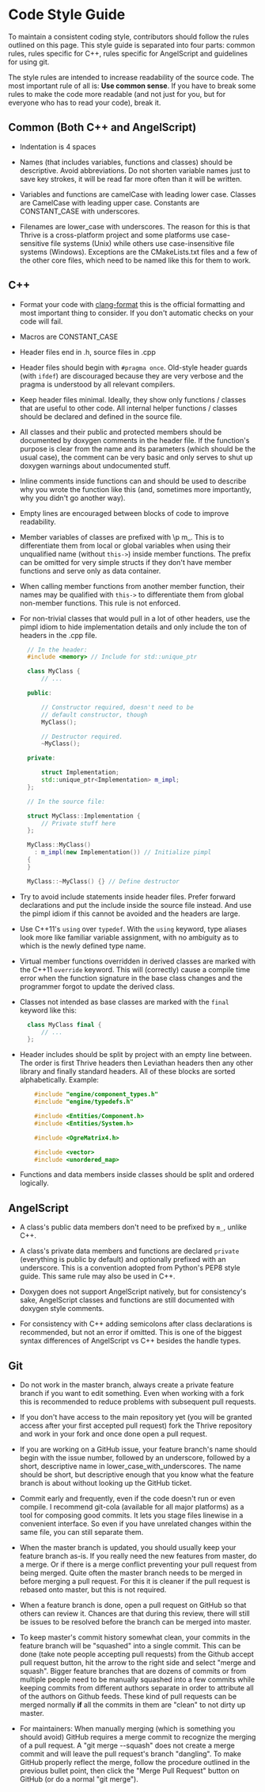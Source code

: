 Code Style Guide
================

To maintain a consistent coding style, contributors should follow the rules
outlined on this page. This style guide is separated into four parts: common
rules, rules specific for C++, rules specific for AngelScript and guidelines for
using git.

The style rules are intended to increase readability of the source code. The
most important rule of all is: **Use common sense**. If you have to break
some rules to make the code more readable (and not just for you, but for
everyone who has to read your code), break it.

Common (Both C++ and AngelScript)
--------------------------------------

- Indentation is 4 spaces

- Names (that includes variables, functions and classes) should be descriptive.
  Avoid abbreviations. Do not shorten variable names just to save key strokes,
  it will be read far more often than it will be written.

- Variables and functions are camelCase with leading lower case. Classes are
  CamelCase with leading upper case. Constants are CONSTANT_CASE with
  underscores.

- Filenames are lower_case with underscores. The reason for this is
  that Thrive is a cross-platform project and some platforms use
  case-sensitive file systems (Unix) while others use case-insensitive
  file systems (Windows). Exceptions are the CMakeLists.txt files and
  a few of the other core files, which need to be named like this for
  them to work.

C++
---

- Format your code with [clang-format](clang_format.md) this is the
  official formatting and most important thing to consider. If you
  don't automatic checks on your code will fail.

- Macros are CONSTANT_CASE

- Header files end in .h, source files in .cpp

- Header files should begin with `#pragma once`. Old-style header
  guards (with `ifdef`) are discouraged because they are very verbose and
  the pragma is understood by all relevant compilers.

- Keep header files minimal. Ideally, they show only functions / classes that
  are useful to other code. All internal helper functions / classes should be
  declared and defined in the source file.

- All classes and their public and protected members should be documented by
  doxygen comments in the header file. If the function's purpose is clear
  from the name and its parameters (which should be the usual case), the
  comment can be very basic and only serves to shut up doxygen warnings about
  undocumented stuff.

- Inline comments inside functions can and should be used to describe why
  you wrote the function like this (and, sometimes more importantly, why you
  didn't go another way).

- Empty lines are encouraged between blocks of code to improve readability.

- Member variables of classes are prefixed with \p m_. This is to
  differentiate them from local or global variables when using their
  unqualified name (without `this->`) inside member functions. The prefix can
  be omitted for very simple structs if they don't have member functions and
  serve only as data container.

- When calling member functions from another member function, their names may be
  qualified with `this->` to differentiate them from global non-member
  functions. This rule is not enforced.

- For non-trivial classes that would pull in a lot of other headers,
  use the pimpl idiom to hide implementation details and only include
  the ton of headers in the .cpp file.

  ```cpp
    // In the header:
    #include <memory> // Include for std::unique_ptr

    class MyClass {
        // ...

    public:

        // Constructor required, doesn't need to be
        // default constructor, though
        MyClass();

        // Destructor required.
        ~MyClass();

    private:

        struct Implementation;
        std::unique_ptr<Implementation> m_impl;
    };
  ```

  ```cpp
    // In the source file:

    struct MyClass::Implementation {
        // Private stuff here
    };

    MyClass::MyClass()
      : m_impl(new Implementation()) // Initialize pimpl
    {
    }

    MyClass::~MyClass() {} // Define destructor
  ```

- Try to avoid include statements inside header files. Prefer forward
  declarations and put the include inside the source file instead. And
  use the pimpl idiom if this cannot be avoided and the headers are
  large.

- Use C++11's `using` over `typedef`. With the `using` keyword, type
  aliases look more like familiar variable assignment, with no ambiguity as
  to which is the newly defined type name.

- Virtual member functions overridden in derived classes are marked with the
  C++11 `override` keyword. This will (correctly) cause a compile time error
  when the function signature in the base class changes and the programmer
  forgot to update the derived class.

- Classes not intended as base classes are marked with the `final` keyword
  like this:

  ```cpp
    class MyClass final {
        // ...
    };
  ```

- Header includes should be split by project with an empty line
  between. The order is first Thrive headers then Leviathan headers
  then any other library and finally standard headers. All of these
  blocks are sorted alphabetically. Example:

  ```cpp
      #include "engine/component_types.h"
      #include "engine/typedefs.h"

      #include <Entities/Component.h>
      #include <Entities/System.h>

      #include <OgreMatrix4.h>

      #include <vector>
      #include <unordered_map>
  ```

- Functions and data members inside classes should be split and ordered logically.


AngelScript
-----------

- A class's public data members don't need to be prefixed by `m_`, unlike C++.

- A class's private data members and functions are declared `private`
  (everything is public by default) and optionally prefixed with an
  underscore. This is a convention adopted from Python's PEP8 style
  guide. This same rule may also be used in C++.

- Doxygen does not support AngelScript natively, but for consistency's
  sake, AngelScript classes and functions are still documented with
  doxygen style comments.

- For consistency with C++ adding semicolons after class declarations
  is recommended, but not an error if omitted. This is one of the
  biggest syntax differences of AngelScript vs C++ besides the handle
  types.

Git
---

- Do not work in the master branch, always create a private feature
  branch if you want to edit something. Even when working with a fork
  this is recommended to reduce problems with subsequent pull
  requests.

- If you don't have access to the main repository yet (you will be
  granted access after your first accepted pull request) fork the
  Thrive repository and work in your fork and once done open a pull
  request.

- If you are working on a GitHub issue, your feature branch's name should
  begin with the issue number, followed by an underscore, followed by a
  short, descriptive name in lower_case_with_underscores. The name should
  be short, but descriptive enough that you know what the feature branch is
  about without looking up the GitHub ticket.

- Commit early and frequently, even if the code doesn't run or even compile.
  I recommend git-cola (available for all major platforms) as a tool for
  composing good commits. It lets you stage files linewise in a convenient
  interface. So even if you have unrelated changes within the same file,
  you can still separate them.

- When the master branch is updated, you should usually keep your
  feature branch as-is. If you really need the new features from
  master, do a merge. Or if there is a merge conflict preventing your
  pull request from being merged. Quite often the master branch needs
  to be merged in before merging a pull request. For this it is
  cleaner if the pull request is rebased onto master, but this is not
  required.

- When a feature branch is done, open a pull request on GitHub so that others
  can review it. Chances are that during this review, there will still be
  issues to be resolved before the branch can be merged into master.

- To keep master's commit history somewhat clean, your commits in the
  feature branch will be "squashed" into a single commit. This can be
  done (take note people accepting pull requests) from the Github
  accept pull request button, hit the arrow to the right side and
  select "merge and squash". Bigger feature branches that are dozens
  of commits or from multiple people need to be manually squashed into
  a few commits while keeping commits from different authors separate
  in order to attribute all of the authors on Github feeds. These kind
  of pull requests can be merged normally **if** all the commits in them
  are "clean" to not dirty up master.

- For maintainers: When manually merging (which is something you
  should avoid) GitHub requires a merge commit to recognize the
  merging of a pull request. A "git merge --squash" does not create a
  merge commit and will leave the pull request's branch "dangling". To
  make GitHub properly reflect the merge, follow the procedure
  outlined in the previous bullet point, then click the "Merge Pull
  Request" button on GitHub (or do a normal "git merge").
